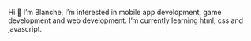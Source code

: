 Hi 👋 I’m Blanche,
I’m interested in mobile app development, game development and web development. I’m currently learning html, css and javascript.

<!---
blnche/blnche is a ✨ special ✨ repository because its `README.md` (this file) appears on your GitHub profile.
You can click the Preview link to take a look at your changes.
--->
